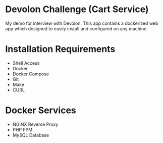 
# Devolon Challenge (Cart Service)

My demo for interview with Devolon. This app contains a dockerized web app which designed to easily install and configured on any machine.

# Installation Requirements
* Shell Access
* Docker
* Docker Compose
* Git
* Make
* CURL

# Docker Services
* NGINX Reverse Proxy
* PHP FPM
* MySQL Database
